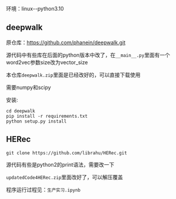 环境：linux--python3.10

## deepwalk

原仓库：https://github.com/phanein/deepwalk.git

源代码中有些库在后面的python版本中改了，在`__main__.py`里面有一个word2vec参数size改为vector_size

本仓库`deepwalk.zip`里面是已经改好的，可以直接下载使用

需要numpy和scipy

安装:

```shell
cd deepwalk
pip install -r requirements.txt
python setup.py install
```

## HERec

`git clone https://github.com/librahu/HERec.git`

源代码有些是python2的print语法，需要改一下

`updatedCode4HERec.zip`里面改好了，可以解压覆盖

程序运行过程见：`生产实习.ipynb`
